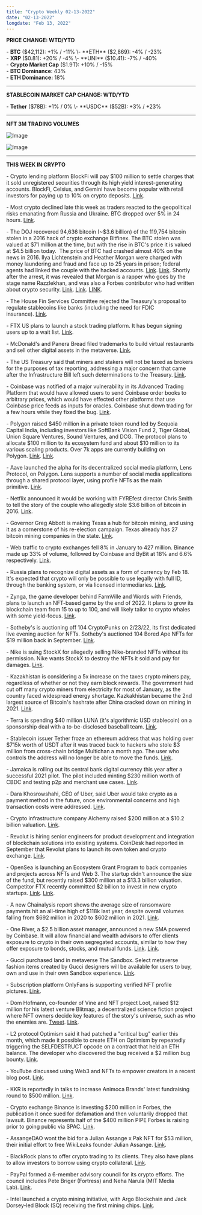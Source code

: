 ```yaml
---
title: "Crypto Weekly 02-13-2022"
date: "02-13-2022"
longdate: "Feb 13, 2022"
---
```


**PRICE CHANGE: WTD/YTD**

\- **BTC** ($42,112): +1% / -11%  
\- **ETH** ($2,869): -4% / -23%  
\- **XRP** ($0.81): +20% / -4%  
\- **UNI** ($10.41): -7% / -40%   
\- **Crypto Market Cap** ($1.9T): +10% / -15%  
\- **BTC Dominance**: 43%  
\- **ETH Dominance:** 18%



---

**STABLECOIN MARKET CAP CHANGE: WTD/YTD**

\- **Tether** ($78B): +1% / 0%  
\- **USDC** ($52B): +3% / +23%



---

**NFT 3M TRADING VOLUMES**

![Image](/images/02-13-2022-1.png)

![Image](/images/02-13-2022-2.png)

---

**THIS WEEK IN CRYPTO**

\- Crypto lending platform BlockFi will pay $100 million to settle charges that it sold unregistered securities through its high yield interest-generating accounts. BlockFi, Celsius, and Gemini have become popular with retail investors for paying up to 10% on crypto deposits. [Link](https://www.bloomberg.com/news/articles/2022-02-12/blockfi-to-pay-100-million-to-sec-states-over-crypto-lending).   
  
\- Most crypto declined late this week as traders reacted to the geopolitical risks emanating from Russia and Ukraine. BTC dropped over 5% in 24 hours. [Link](https://www.coindesk.com/markets/2022/02/11/market-wrap-cryptocurrencies-and-stocks-drop-as-russia-ukraine-tensions-rise/).   
  
\- The DOJ recovered 94,636 bitcoin (~$3.6 billion) of the 119,754 bitcoin stolen in a 2016 hack of crypto exchange Bitfinex. The BTC stolen was valued at $71 million at the time, but with the rise in BTC's price it is valued at $4.5 billion today.  The price of BTC had crashed almost 40% on the news in 2016. Ilya Lichtenstein and Heather Morgan were charged with money laundering and fraud and face up to 25 years in prison; federal agents had linked the couple with the hacked accounts. [Link](https://www.cnbc.com/2022/02/08/feds-seize-3point6-billion-stolen-from-bitfinex-hack.html). [Link](https://www.reuters.com/technology/us-arrests-couple-allegedly-laundering-45-bln-crypto-tied-bitfinex-hack-2022-02-08/). Shortly after the arrest, it was revealed that Morgan is a rapper who goes by the stage name Razzlekhan, and was also a Forbes contributor who had written about crypto security. [Link](https://www.thedailybeast.com/heather-morgan-rapping-tech-ceo-accused-of-laundering-billions-in-hacked-crypto-with-ilya-lichtenstein). [Link](https://www.theblockcrypto.com/post/133524/couple-bitcoin-money-laundering-bitfinex-doj). [LINK](https://www.wsj.com/articles/justice-department-says-it-seized-3-6-billion-in-stolen-cryptocurrency-exchange-hack-11644339381).   
  
\- The House Fin Services Committee rejected the Treasury's proposal to regulate stablecoins like banks (including the need for FDIC insurance). [Link](https://www.theblockcrypto.com/post/133526/in-todays-house-hearing-congress-rejects-treasurys-proposed-stablecoin-regime).   
  
\- FTX US plans to launch a stock trading platform. It has begun signing users up to a wait list. [Link](https://www.coindesk.com/business/2022/02/11/ftx-us-to-launch-stock-trading-soon/).   
  
\- McDonald's and Panera Bread filed trademarks to build virtual restaurants and sell other digital assets in the metaverse. [Link](https://twitter.com/JoshGerben/status/1491449758967562240).   
  
\- The US Treasury said that miners and stakers will not be taxed as brokers for the purposes of tax reporting, addressing a major concern that came after the Infrastructure Bill left such determinations to the Treasury. [Link](https://www.theblockcrypto.com/post/134039/us-treasury-reiterates-that-the-irs-wont-consider-crypto-miners-stakers-or-coders-to-be-brokers).   
  
\- Coinbase was notified of a major vulnerability in its Advanced Trading Platform that would have allowed users to send Coinbase order books to arbitrary prices, which would have effected other platforms that use Coinbase price feeds as inputs for oracles. Coinbase shut down trading for a few hours while they fixed the bug. [Link](https://www.coindesk.com/business/2022/02/12/coinbase-trading-vulnerability-exposed-by-repeat-white-hat-hacker/).   
  
\- Polygon raised $450 million in a private token round led by Sequoia Capital India, including investors like SoftBank Vision Fund 2, Tiger Global, Union Square Ventures, Sound Ventures, and DCG. The protocol plans to allocate $100 million to its ecosystem fund and about $10 million to its various scaling products. Over 7k apps are currently building on Polygon. [Link](https://www.theblockcrypto.com/post/133269/polygon-raises-450-million-matic-token-sale). [Link](https://techcrunch.com/2022/02/07/polygon-raises-450m-from-sequoia-capital-india-softbank-and-tiger-global/).   
  
\- Aave launched the alpha for its decentralized social media platform, Lens Protocol, on Polygon. Lens supports a number of social media applications through a shared protocol layer, using profile NFTs as the main primitive. [Link](https://www.theblockcrypto.com/linked/133390/aave-officially-debuts-protocol-for-decentralized-social-media-dubbed-lens).   
  
\- Netflix announced it would be working with FYREfest director Chris Smith to tell the story of the couple who allegedly stole $3.6 billion of bitcoin in 2016. [Link](https://about.netflix.com/en/news/netflix-orders-doc-series-about-alleged-cryptocurrency-laundering-scheme).   
  
\- Governor Greg Abbott is making Texas a hub for bitcoin mining, and using it as a cornerstone of his re-election campaign. Texas already has 27 bitcoin mining companies in the state. [Link](https://techcrunch.com/2022/02/11/how-texas-is-becoming-a-bitcoin-mining-hub/).   
  
\- Web traffic to crypto exchanges fell 8% in January to 427 million. Binance made up 33% of volume, followed by Coinbase and ByBit at 18% and 6.6% respectively. [Link](https://www.theblockcrypto.com/linked/133531/web-traffic-to-crypto-exchanges-fell-8-month-over-month-in-january).   
  
\- Russia plans to recognize digital assets as a form of currency by Feb 18. It's expected that crypto will only be possible to use legally with full ID, through the banking system, or via licensed intermediaries. [Link](https://www.theblockcrypto.com/linked/133586/russia-set-to-recognize-crypto-as-a-form-of-currency-report).   
  
\- Zynga, the game developer behind FarmVille and Words with Friends, plans to launch an NFT-based game by the end of 2022. It plans to grow its blockchain team from 15 to up to 100, and will likely tailor to crypto whales with some yield-focus. [Link](https://www.axios.com/zynga-nft-gaming-plans-21607119-850b-42f3-a6af-5347ead94b7b.html).   
  
\- Sotheby's is auctioning off 104 CryptoPunks on 2/23/22, its first dedicated live evening auction for NFTs. Sotheby's auctioned 104 Bored Ape NFTs for $19 million back in September. [Link](https://www.theblockcrypto.com/linked/133525/sothebys-to-auction-off-one-lot-of-104-cryptopunks-in-its-first-live-nft-auction).   
  
\- Nike is suing StockX for allegedly selling Nike-branded NFTs without its permission. Nike wants StockX to destroy the NFTs it sold and pay for damages. [Link](https://www.theblockcrypto.com/linked/133359/nike-sues-stockx-for-trademark-infringement-in-latest-nft-mint).   
  
\- Kazakhistan is considering a 5x increase on the taxes crypto miners pay, regardless of whether or not they earn block rewards. The government had cut off many crypto miners from electricity for most of January, as the country faced widespread energy shortage. Kazkakhistan became the 2nd largest source of Bitcoin's hashrate after China cracked down on mining in 2021. [Link](https://www.theblockcrypto.com/post/133366/kazakhstan-floats-500-tax-increase-on-bitcoin-miners-leading-some-to-eye-relocation).   
  
\- Terra is spending $40 million LUNA (it's algorithmic USD stablecoin) on a sponsorship deal with a to-be-disclosed baseball team. [Link](https://www.coindesk.com/business/2022/02/08/terra-wants-to-spend-40m-on-a-mystery-sports-deal-we-think-its-with-this-mlb-team/).   
  
\- Stablecoin issuer Tether froze an ethereum address that was holding over $715k worth of USDT after it was traced back to hackers who stole $3 million from cross-chain bridge Multichan a month ago. The user who controls the address will no longer be able to move the funds. [Link](https://www.coindesk.com/markets/2022/02/11/tether-blacklists-ethereum-address-linked-to-multichain-hack/).   
  
\- Jamaica is rolling out its central bank digital currency this year after a successful 2021 pilot. The pilot included minting $230 million worth of CBDC and testing p2p and merchant use cases. [Link](https://www.theblockcrypto.com/linked/134015/jamaica-is-on-track-to-roll-out-a-digital-currency-in-2022).  
  
\- Dara Khosrowshahi, CEO of Uber, said Uber would take crypto as a payment method in the future, once environmental concerns and high transaction costs were addressed. [Link](https://twitter.com/technology/status/1492174286580326400).   
  
\- Crypto infrastructure company Alchemy raised $200 million at a $10.2 billion valuation. [Link](https://techcrunch.com/2022/02/08/alchemy-which-aims-to-be-the-de-facto-platform-for-developers-to-build-on-web3-raises-another-200m-and-is-now-valued-at-10-2b/).   
  
\- Revolut is hiring senior engineers for product development and integration of blockchain solutions into existing systems. CoinDesk had reported in September that Revolut plans to launch its own token and crypto exchange. [Link](https://www.theblockcrypto.com/linked/133595/revolut-seeks-senior-blockchain-engineers-amid-token-rumours).   
  
\- OpenSea is launching an Ecosystem Grant Program to back companies and projects across NFTs and Web 3. The startup didn't announce the size of the fund, but recently raised $300 million at a $13.3 billion valuation. Competitor FTX recently committed $2 billion to invest in new crypto startups. [Link](https://www.coindesk.com/business/2022/02/11/opensea-expands-into-the-venture-capital-business/). [Link](https://decrypt.co/92723/ethereum-nft-marketplace-opensea-investment-arm-grants-program).   
  
\- A new Chainalysis report shows the average size of ransomware payments hit an all-time high of $118k last year, despite overall volumes falling from $692 million in 2020 to $602 million in 2021. [Link](https://blog.chainalysis.com/reports/2022-crypto-crime-report-preview-ransomware/).   
  
\- One River, a $2.5 billion asset manager, announced a new SMA powered by Coinbase. It will allow financial and wealth advisors to offer clients exposure to crypto in their own segregated accounts, similar to how they offer exposure to bonds, stocks, and mutual funds. [Link](https://www.theblockcrypto.com/post/133907/one-river-teams-up-with-coinbase-to-offer-crypto-accounts-for-investment-advisors). [Link](https://www.coindesk.com/business/2022/02/11/coinbase-teams-up-with-one-river-to-offer-separately-managed-accounts/).   
  
\- Gucci purchased land in metaverse The Sandbox. Select metaverse fashion items created by Gucci designers will be available for users to buy, own and use in their own Sandbox experience. [Link](https://www.voguebusiness.com/technology/gucci-plans-virtual-world-for-gen-z-on-sandbox).   
  
\- Subscription platform OnlyFans is supporting verified NFT profile pictures. [Link](https://hypebeast.com/2022/2/onlyfans-nfts-profile-photos-feature).   
  
\- Dom Hofmann, co-founder of Vine and NFT project Loot, raised $12 million for his latest venture Blitmap, a decentralized science fiction project where NFT owners decide key features of the story's universe, such as who the enemies are. [Tweet](https://twitter.com/supdotxyz/status/1491810114415833096). [Link](https://www.theblockcrypto.com/linked/133849/creator-of-vine-and-loot-raises-12-million-for-nft-powered-sci-fi-project).   
  
\- L2 protocol Optimism said it had patched a "critical bug" earlier this month, which made it possible to create ETH on Optimism by repeatedly triggering the SELFDESTRUCT opcode on a contract that held an ETH balance. The developer who discovered the bug received a $2 million bug bounty. [Link](https://www.theblockcrypto.com/linked/133846/ethereum-scaling-startup-optimism-discloses-critical-bug-fix).   
  
\- YouTube discussed using Web3 and NFTs to empower creators in a recent blog post. [Link](https://blog.youtube/inside-youtube/innovations-for-2022-at-youtube/).   
  
\- KKR is reportedly in talks to increase Animoca Brands' latest fundraising round to $500 million. [Link](https://www.bloomberg.com/news/articles/2022-02-09/kkr-is-said-to-join-500-million-funding-for-nft-creator-animoca).   
  
\- Crypto exchange Binance is investing $200 million in Forbes, the publication it once sued for defamation and then voluntarily dropped that lawsuit. Binance represents half of the $400 million PIPE Forbes is raising prior to going public via SPAC. [Link](https://www.forbes.com/sites/forbespr/2022/02/10/forbes-announces-200-million-strategic-investment-from-binance/?sh=56ffb84857e2).   
  
\- AssangeDAO wont the bid for a Julian Assange x Pak NFT for $53 million, their initial effort to free WikiLeaks founder Julian Assange. [Link](https://www.theblockcrypto.com/post/133616/assangedao-wins-julian-assange-x-pak-nft-for-53-million).   
  
\- BlackRock plans to offer crypto trading to its clients. They also have plans to allow investors to borrow using crypto collateral. [Link](https://www.coindesk.com/business/2022/02/09/blackrock-planning-to-offer-crypto-trading-sources-say/).   
  
\- PayPal formed a 6-member advisory council for its crypto efforts. The council includes Pete Briger (Fortress) and Neha Narula (MIT Media Lab). [Link](https://www.coindesk.com/business/2022/02/08/paypal-names-six-to-newly-formed-crypto-advisory-council/).   
  
\- Intel launched a crypto mining initiative, with Argo Blockchain and Jack Dorsey-led Block (SQ) receiving the first mining chips. [Link](https://www.intel.com/content/www/us/en/newsroom/opinion/thoughts-blockchain-custom-compute-group.html).